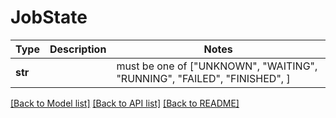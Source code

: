 # JobState

Type | Description | Notes
------------- | ------------- | -------------
**str** |  |  must be one of ["UNKNOWN", "WAITING", "RUNNING", "FAILED", "FINISHED", ]

[[Back to Model list]](../README.md#documentation-for-models) [[Back to API list]](../README.md#documentation-for-api-endpoints) [[Back to README]](../README.md)


